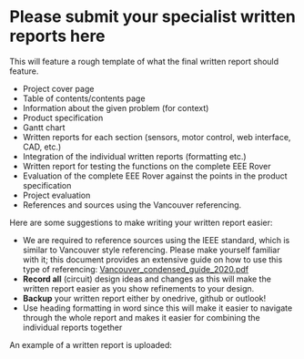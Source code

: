 # Please submit your specialist written reports here

This will feature a rough template of what the final written report should feature.
- Project cover page
- Table of contents/contents page
- Information about the given problem (for context)
- Product specification
- Gantt chart
- Written reports for each section (sensors, motor control, web interface, CAD, etc.)
- Integration of the individual written reports (formatting etc.)
- Written report for testing the functions on the complete EEE Rover
- Evaluation of the complete EEE Rover against the points in the product specification
- Project evaluation
- References and sources using the Vancouver referencing.

Here are some suggestions to make writing your written report easier:
- We are required to reference sources using the IEEE standard, which is similar to Vancouver style referencing. Please make yourself familiar with it; this document provides an extensive guide on how to use this type of referencing: [Vancouver_condensed_guide_2020.pdf](https://github.com/shekratul10/EEProject/files/8809625/Vancouver_condensed_guide_2020.pdf)
- **Record all** (circuit) design ideas and changes as this will make the written report easier as you show refinements to your design.
- **Backup** your written report either by onedrive, github or outlook!
- Use heading formatting in word since this will make it easier to navigate through the whole report and makes it easier for combining the individual reports together

An example of a written report is uploaded: 
